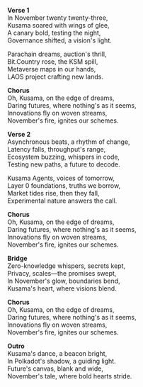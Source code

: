 **Verse 1**\
In November twenty twenty-three,\
Kusama soared with wings of glee,\
A canary bold, testing the night,\
Governance shifted, a vision's light.

Parachain dreams, auction's thrill,\
Bit.Country rose, the KSM spill,\
Metaverse maps in our hands,\
LAOS project crafting new lands.

**Chorus**\
Oh, Kusama, on the edge of dreams,\
Daring futures, where nothing's as it seems,\
Innovations fly on woven streams,\
November's fire, ignites our schemes.

**Verse 2**\
Asynchronous beats, a rhythm of change,\
Latency falls, throughput's range,\
Ecosystem buzzing, whispers in code,\
Testing new paths, a future to decode.

Kusama Agents, voices of tomorrow,\
Layer 0 foundations, truths we borrow,\
Market tides rise, then they fall,\
Experimental nature answers the call.

**Chorus**\
Oh, Kusama, on the edge of dreams,\
Daring futures, where nothing's as it seems,\
Innovations fly on woven streams,\
November's fire, ignites our schemes.

**Bridge**\
Zero-knowledge whispers, secrets kept,\
Privacy, scales—the promises swept,\
In November's glow, boundaries bend,\
Kusama's heart, where visions blend.

**Chorus**\
Oh, Kusama, on the edge of dreams,\
Daring futures, where nothing's as it seems,\
Innovations fly on woven streams,\
November's fire, ignites our schemes.

**Outro**\
Kusama's dance, a beacon bright,\
In Polkadot's shadow, a guiding light.\
Future's canvas, blank and wide,\
November's tale, where bold hearts stride.
